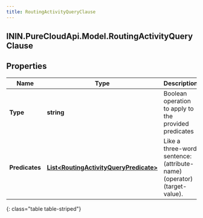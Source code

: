 ```yaml
---
title: RoutingActivityQueryClause
---
```

## ININ.PureCloudApi.Model.RoutingActivityQueryClause

## Properties

|Name | Type | Description | Notes|
|------------ | ------------- | ------------- | -------------|
| **Type** | **string** | Boolean operation to apply to the provided predicates | |
| **Predicates** | [**List&lt;RoutingActivityQueryPredicate&gt;**](RoutingActivityQueryPredicate.html) | Like a three-word sentence: (attribute-name) (operator) (target-value). | |
{: class="table table-striped"}


